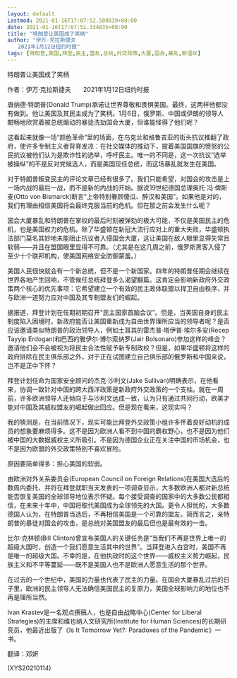 ```yaml
---
layout: default
Lastmod: 2021-01-16T17:07:52.508839+00:00
date: 2021-01-16T17:07:51.334835+00:00
title: "特朗普让美国成了笑柄"
author: "伊万·克拉斯捷夫
　　2021年1月12日纽约时报"
tags: [特朗普,美国,拜登,民主,盟友,总统,外交政策,大厦,国会,暴乱,新语丝]
---
```


特朗普让美国成了笑柄

作者：伊万·克拉斯捷夫　　2021年1月12日纽约时报

唐纳德·特朗普(Donald Trump)承诺让世界尊敬和畏惧美国。最终，这两样他都没有做到。他让美国及其民主成为了笑柄。1月6日，俄罗斯、中国或伊朗的领导人酣畅地欣赏着被总统煽动的暴徒洗劫国会大厦，但谁能怪得了他们呢？

这看起来就像一场“颜色革命”里的场面，在乌克兰和格鲁吉亚的街头抗议推翻了政府，使许多专制主义者背脊发凉：在社交媒体的推动下，披着美国国旗的愤怒的公民抗议被他们认为是欺诈性的选举，呼吁民主。唯一的不同是，这一次抗议“选举被操纵”的不是反对党候选人，而是美国现任总统，而这场暴乱就发生在美国。

对于特朗普叛变民主的评论文章已经有很多了。我们只能希望，对国会的攻击是上一场内战的最后一战，而不是新的内战的开始。据说19世纪德国总理奥托·冯·俾斯麦(Otto von Bismarck)断言“上帝特别眷顾傻瓜、醉汉和美国”。如果他是对的，我们有理由相信美国将会最终克服当前的危机。但在那之前会发生什么呢？

国会大厦暴乱和特朗普在掌权的最后时刻被弹劾的极大可能，不仅是美国民主的危机，也是美国权力的危机。除了华盛顿在新冠大流行应对上的重大失败，华盛顿执法部门莫名其妙地未能阻止抗议者入侵国会大厦，这让美国在敌人眼里显得失常且软弱——并且在盟国眼里显得不可靠。（尤其是在这几周之前，俄罗斯黑客入侵了至少十个联邦机构，使美国网络安全防御蒙羞。）

美国人民很快就会有一个新总统，但不是一个新国家。四年的特朗普任期会继续在世界各地产生回响，不管候任总统拜登多么渴望翻篇。这肯定会影响新政府外交政策两个核心的优先事项：它希望建立一个有效的民主政体联盟以捍卫自由秩序，并与欧洲一道努力应对中国及其专制盟友们的崛起。

据报道，拜登计划在任期初期召开“民主国家首脑会议”。但是，当美国自身的民主制度陷入困境时，新政府能否让美国重新成为自由世界理所应当的领导者呢？是否应该邀请类似特朗普的政治领导人，例如土耳其的雷杰普·塔伊普·埃尔多安(Recep Tayyip Erdogan)和巴西的雅伊尔·博尔索纳罗(Jair Bolsonaro)参加这样的峰会？邀请他们会不会被视为将民主合法性赋予新专制政权？但是，如果华盛顿将这样的政府排除在民主俱乐部之外，对于正在试图建立自己俱乐部的俄罗斯和中国来说，岂不是正中下怀？

拜登计划任命为国家安全顾问的杰克·沙利文(Jake Sullivan)明确表示，在他看来，协调一致针对中国的跨大西洋政策是新政府外交政策的一个支柱。就在一周前，许多欧洲领导人还倾向于与沙利文达成一致，认为只有通过共同行动，欧美才能对中国及其威权盟友的崛起做出回应。但是现在看来，这现实吗？

我的猜测是，在当前情况下，现实可能比拜登外交政策小组许多怀着良好动机的成员的想象要麻烦得多。这不是因为欧洲人看不到中国的霸权野心，也不是因为他们被中国的大数据威权主义所吸引。不是因为德国企业正在关注中国的市场机会，也不是因为欧盟的外交政策特别不喜欢冒险。

原因要简单得多：担心美国的软弱。

由欧洲对外关系委员会(European Council on Foreign Relations)在美国大选后的数周内委托、并将在拜登就职当天发表的一项调查显示，大多数欧洲人都对新总统能否恢复美国的全球领导地位表示怀疑。每个接受调查的国家中的大多数公民都相信，在未来十年中，中国将取代美国成为全球领先的大国。更令人担忧的，大多数德国人认为，在特朗普当选后，不再相信美国是一个可靠的盟友。简而言之，亲特朗普的暴徒对国会的攻击，是总统对美国盟友的最后但也是最有效的一击。

比尔·克林顿(Bill Clinton)曾宣布美国人的关键任务是“当我们不再是世界上唯一的超级大国时，创造一个我们愿意生活其中的世界”。当拜登进入白宫时，美国不再是唯一的超级大国。不幸的是，在他执政时的这个世界——威权主义势力崛起，民族主义和不平等蔓延——既不是美国人也不是欧洲人愿意生活的那个世界。

在过去的一个世纪中，美国的力量也代表了民主的力量。在国会大厦暴乱过后的日子里，欧洲的民主领导人无法确信美国民主的复原力，美国全球影响力的地位也不再是理所当然。

Ivan Krastev是一名观点撰稿人，也是自由战略中心(Center for Liberal Strategies)的主席和维也纳人文研究所(Institute for Human Sciences)的长期研究员，他最近出版了《Is It Tomorrow Yet?: Paradoxes of the Pandemic》一书。

翻译：邓妍

(XYS20210114)

